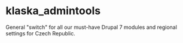 klaska_admintools
=================

General "switch" for all our must-have Drupal 7 modules and regional settings for Czech Republic.